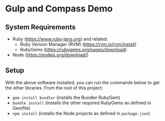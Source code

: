 # Gulp and Compass Demo

## System Requirements

* Ruby (https://www.ruby-lang.org) and related:
    * Ruby Version Manager (RVM) (https://rvm.io/rvm/install)
    * RubyGems (https://rubygems.org/pages/download)
* Node (https://nodejs.org/download/)

## Setup

With the above software installed, you can run the commands below to get the other libraries. From the root of this project:

* `gem install bundler` (installs the Bundler RubyGem)
* `bundle install` (installs the other required RubyGems as defined in Gemfile)
* `npm install` (installs the Node projects as defined in `package.json`)

